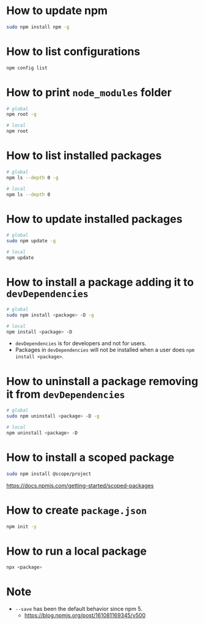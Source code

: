 # How to update npm
```bash
sudo npm install npm -g
```

# How to list configurations
```bash
npm config list
```

# How to print `node_modules` folder
```bash
# global
npm root -g

# local
npm root
```

# How to list installed packages
```bash
# global
npm ls --depth 0 -g

# local
npm ls --depth 0
```

# How to update installed packages
```bash
# global
sudo npm update -g

# local
npm update
```

# How to install a package adding it to `devDependencies`
```bash
# global
sudo npm install <package> -D -g

# local
npm install <package> -D 
```
* `devDependencies` is for developers and not for users.
* Packages in `devDependencies` will not be installed when a user does `npm install <package>`.

# How to uninstall a package removing it from `devDependencies`
```bash
# global
sudo npm uninstall <package> -D -g

# local
npm uninstall <package> -D
```

# How to install a scoped package
```bash
sudo npm install @scope/project
```
https://docs.npmjs.com/getting-started/scoped-packages

# How to create `package.json`
```bash
npm init -y
```

# How to run a local package
```bash
npx <package>
```

# Note
* `--save` has been the default behavior since npm 5.
  * https://blog.npmjs.org/post/161081169345/v500
